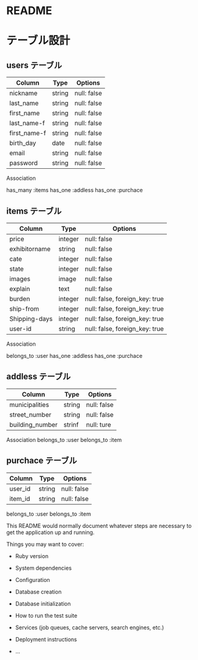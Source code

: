 # README

# テーブル設計

## users テーブル

| Column       | Type   | Options     |
| ------------ | ------| ------------ |
| nickname     | string | null: false |
| last_name    | string | null: false |
| first_name   | string | null: false | 
| last_name-f  | string | null: false |
| first_name-f | string | null: false |
| birth_day   | date   | null: false |
| email       | string | null: false |
| password    | string | null: false |

   Association

 has_many :items
 has_one :addless
 has_one :purchace

## items テーブル

| Column          | Type    | Options                        |
| --------------- | ------  | ------------------------------ |
| price           | integer | null: false                    |
| exhibitorname   | string  | null: false                    |
| cate            | integer | null: false                    |
| state           | integer | null: false                    |
| images          | image   | null: false                    |
| explain         | text    | null: false                    |
| burden          | integer | null: false, foreign_key: true |
| ship-from       | integer | null: false, foreign_key: true |
| Shipping-days   | integer | null: false, foreign_key: true |
| user-id         | string | null: false, foreign_key: true  | 
  Association

belongs_to :user
has_one :addless
has_one :purchace
## addless テーブル

| Column          | Type   | Options     |
| --------------- | ------ | ----------  |
| municipalities  | string | null: false |
| street_number   | string | null: false |
| building_number | strinf | null: ture  |

Association
belongs_to :user
belongs_to :item

## purchace テーブル


| Column  | Type   | Options    |
| ------- | ------ | ---------- |
| user_id | string | null: false|
| item_id | string | null: false|

belongs_to :user
belongs_to :item



This README would normally document whatever steps are necessary to get the
application up and running.

Things you may want to cover:

* Ruby version

* System dependencies

* Configuration

* Database creation

* Database initialization

* How to run the test suite

* Services (job queues, cache servers, search engines, etc.)

* Deployment instructions

* ...
